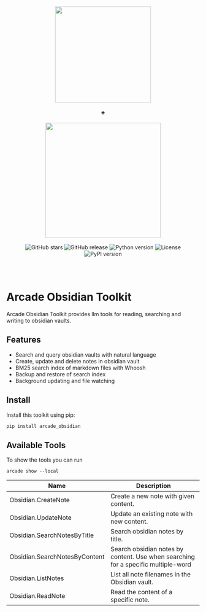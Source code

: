 <!-- A placeholder for a toolkit logo or cover image. Remove or replace with your own. -->
<h3 align="center">
  <a name="readme-top"></a>
  <img
    src="https://docs.arcade.dev/images/logo/arcade-logo.png"
    style="width: 250px;"
  >
  <p>+</p>
  <img
    src="https://images.ctfassets.net/wjg1udsw901v/78Ws2s56LgCLoxkx3Xdcsl/083d00cd84eeec428087bbab65ae3580/obsidian-logo.png"
    style="width: 300px;"
  >
</h3>
<!-- Add or remove badges as needed. For example, a GitHub star/fork badge or version badges. -->
<p align="center">
  <img src="https://img.shields.io/github/stars/spartee/arcade_obsidian" alt="GitHub stars">
  <img src="https://img.shields.io/github/v/release/spartee/arcade_obsidian" alt="GitHub release">
  <img src="https://img.shields.io/badge/python-3.10+-blue.svg" alt="Python version">
  <img src="https://img.shields.io/badge/license-MIT-green.svg" alt="License">
  <img src="https://img.shields.io/pypi/v/arcade_obsidian" alt="PyPI version">
</p>

<br>
<br>

# Arcade Obsidian Toolkit

Arcade Obsidian Toolkit provides llm tools for reading, searching and writing to obsidian vaults.

## Features

-   Search and query obsidian vaults with natural language
-   Create, update and delete notes in obsidian vault
-   BM25 search index of markdown files with Whoosh
-   Backup and restore of search index
-   Background updating and file watching

## Install

Install this toolkit using pip:

```bash
pip install arcade_obsidian
```

## Available Tools

To show the tools you can run

```
arcade show --local
```

| Name                          | Description                                                                       |
| ----------------------------- | --------------------------------------------------------------------------------- |
| Obsidian.CreateNote           | Create a new note with given content.                                             |
| Obsidian.UpdateNote           | Update an existing note with new content.                                         |
| Obsidian.SearchNotesByTitle   | Search obsidian notes by title.                                                   |
| Obsidian.SearchNotesByContent | Search obsidian notes by content. Use when searching for a specific multiple-word |
| Obsidian.ListNotes            | List all note filenames in the Obsidian vault.                                    |
| Obsidian.ReadNote             | Read the content of a specific note.                                              |
